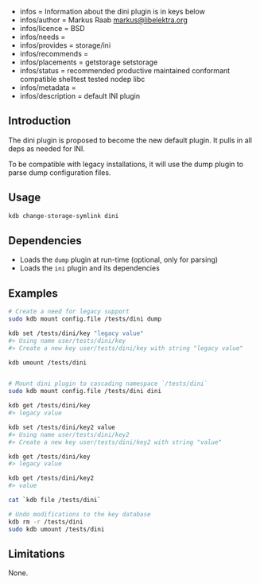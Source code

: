 - infos = Information about the dini plugin is in keys below
- infos/author = Markus Raab <markus@libelektra.org>
- infos/licence = BSD
- infos/needs =
- infos/provides = storage/ini
- infos/recommends =
- infos/placements = getstorage setstorage
- infos/status = recommended productive maintained conformant compatible shelltest tested nodep libc
- infos/metadata =
- infos/description = default INI plugin

## Introduction

The dini plugin is proposed to become the new default plugin.
It pulls in all deps as needed for INI.

To be compatible with legacy installations, it will
use the dump plugin to parse dump configuration files.

## Usage

```bash
kdb change-storage-symlink dini
```

## Dependencies

- Loads the `dump` plugin at run-time (optional, only for parsing)
- Loads the `ini` plugin and its dependencies

## Examples

```sh
# Create a need for legacy support
sudo kdb mount config.file /tests/dini dump

kdb set /tests/dini/key "legacy value"
#> Using name user/tests/dini/key
#> Create a new key user/tests/dini/key with string "legacy value"

kdb umount /tests/dini


# Mount dini plugin to cascading namespace `/tests/dini`
sudo kdb mount config.file /tests/dini dini

kdb get /tests/dini/key
#> legacy value

kdb set /tests/dini/key2 value
#> Using name user/tests/dini/key2
#> Create a new key user/tests/dini/key2 with string "value"

kdb get /tests/dini/key
#> legacy value

kdb get /tests/dini/key2
#> value

cat `kdb file /tests/dini`

# Undo modifications to the key database
kdb rm -r /tests/dini
sudo kdb umount /tests/dini
```

## Limitations

None.
